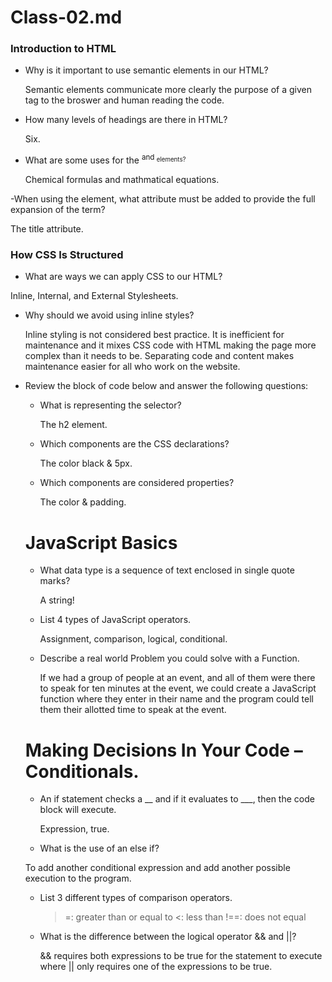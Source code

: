 # Class-02.md

### Introduction to HTML

- Why is it important to use semantic elements in our HTML?

  Semantic elements communicate more clearly the purpose of a given tag to the broswer and human reading the code.

- How many levels of headings are there in HTML?

  Six.

- What are some uses for the <sup> and <sub> elements?
  
  Chemical formulas and mathmatical equations. 
  
-When using the <abbr> element, what attribute must be added to provide the full expansion of the term?
  
  The title attribute.
  
### How CSS Is Structured
  
- What are ways we can apply CSS to our HTML?
  
 Inline, Internal, and External Stylesheets.
  
- Why should we avoid using inline styles?
  
  Inline styling is not considered best practice. It is inefficient for maintenance and it mixes CSS code with HTML making the page more complex than it needs to be. Separating code and content makes maintenance easier for all who work on the website.
  
- Review the block of code below and answer the following questions:
  - What is representing the selector?
  
    The h2 element.
  
  - Which components are the CSS declarations?
  
    The color black & 5px.
  
  - Which components are considered properties?
  
    The color & padding.
  
  # JavaScript Basics
  
  - What data type is a sequence of text enclosed in single quote marks?
  
    A string!
  
  - List 4 types of JavaScript operators.
  
    Assignment, comparison, logical, conditional.
  
  - Describe a real world Problem you could solve with a Function.
  
    If we had a group of people at an event, and all of them were there to speak for ten minutes at the event, we could create a JavaScript function where they enter in their name and the program could tell them their allotted time to speak at the event.
  
  # Making Decisions In Your Code – Conditionals.
  
  - An if statement checks a __ and if it evaluates to ___, then the code block will execute.
  
    Expression, true.
  
  - What is the use of an else if?
  
  To add another conditional expression and add another possible execution to the program.
  
  - List 3 different types of comparison operators.
  
    >=: greater than or equal to
    <: less than
    !==: does not equal
  
  - What is the difference between the logical operator && and ||?
  
    && requires both expressions to be true for the statement to execute where || only requires one of the expressions to be true.
  
